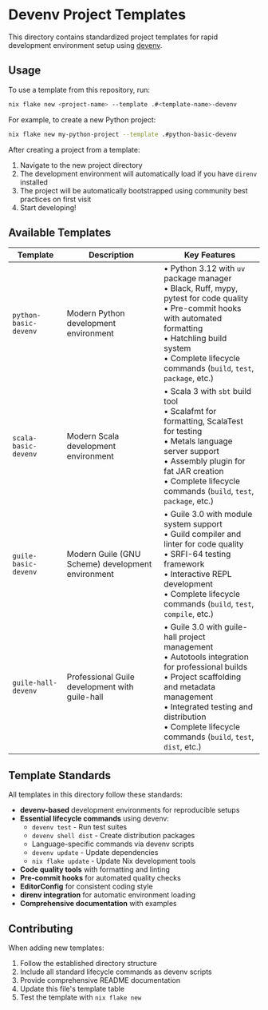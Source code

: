 
# Devenv Project Templates

This directory contains standardized project templates for rapid development environment setup using [devenv](https://github.com/cachix/devenv).

## Usage

To use a template from this repository, run:

```bash
nix flake new <project-name> --template .#<template-name>-devenv
```

For example, to create a new Python project:

```bash
nix flake new my-python-project --template .#python-basic-devenv
```

After creating a project from a template:

1. Navigate to the new project directory
2. The development environment will automatically load if you have `direnv` installed
3. The project will be automatically bootstrapped using community best practices on first visit
4. Start developing!

## Available Templates

| Template | Description | Key Features |
|----------|-------------|--------------|
| `python-basic-devenv` | Modern Python development environment | • Python 3.12 with `uv` package manager<br>• Black, Ruff, mypy, pytest for code quality<br>• Pre-commit hooks with automated formatting<br>• Hatchling build system<br>• Complete lifecycle commands (`build`, `test`, `package`, etc.) |
| `scala-basic-devenv` | Modern Scala development environment | • Scala 3 with `sbt` build tool<br>• Scalafmt for formatting, ScalaTest for testing<br>• Metals language server support<br>• Assembly plugin for fat JAR creation<br>• Complete lifecycle commands (`build`, `test`, `package`, etc.) |
| `guile-basic-devenv` | Modern Guile (GNU Scheme) development environment | • Guile 3.0 with module system support<br>• Guild compiler and linter for code quality<br>• SRFI-64 testing framework<br>• Interactive REPL development<br>• Complete lifecycle commands (`build`, `test`, `compile`, etc.) |
| `guile-hall-devenv` | Professional Guile development with guile-hall | • Guile 3.0 with guile-hall project management<br>• Autotools integration for professional builds<br>• Project scaffolding and metadata management<br>• Integrated testing and distribution<br>• Complete lifecycle commands (`build`, `test`, `dist`, etc.) |

## Template Standards

All templates in this directory follow these standards:

- **devenv-based** development environments for reproducible setups
- **Essential lifecycle commands** using devenv:
  - `devenv test` - Run test suites
  - `devenv shell dist` - Create distribution packages
  - Language-specific commands via devenv scripts
  - `devenv update` - Update dependencies
  - `nix flake update` - Update Nix development tools
- **Code quality tools** with formatting and linting
- **Pre-commit hooks** for automated quality checks
- **EditorConfig** for consistent coding style
- **direnv integration** for automatic environment loading
- **Comprehensive documentation** with examples

## Contributing

When adding new templates:

1. Follow the established directory structure
2. Include all standard lifecycle commands as devenv scripts
3. Provide comprehensive README documentation
4. Update this file's template table
5. Test the template with `nix flake new`
